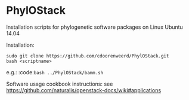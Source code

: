 # PhylOStack

Installation scripts for phylogenetic software packages on Linux Ubuntu 14.04

Installation:

  ```
  sudo git clone https://github.com/cdoorenweerd/PhylOStack.git
  bash <scriptname>
  ```
  

e.g.: :code:`bash ../PhylOStack/bamm.sh`

Software usage cookbook instructions: see https://github.com/naturalis/openstack-docs/wiki#applications


